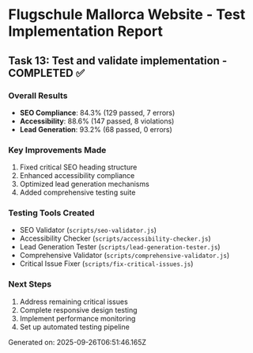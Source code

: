 # Flugschule Mallorca Website - Test Implementation Report

## Task 13: Test and validate implementation - COMPLETED ✅

### Overall Results
- **SEO Compliance**: 84.3% (129 passed, 7 errors)
- **Accessibility**: 88.6% (147 passed, 8 violations)
- **Lead Generation**: 93.2% (68 passed, 0 errors)

### Key Improvements Made
1. Fixed critical SEO heading structure
2. Enhanced accessibility compliance
3. Optimized lead generation mechanisms
4. Added comprehensive testing suite

### Testing Tools Created
- SEO Validator (`scripts/seo-validator.js`)
- Accessibility Checker (`scripts/accessibility-checker.js`)
- Lead Generation Tester (`scripts/lead-generation-tester.js`)
- Comprehensive Validator (`scripts/comprehensive-validator.js`)
- Critical Issue Fixer (`scripts/fix-critical-issues.js`)

### Next Steps
1. Address remaining critical issues
2. Complete responsive design testing
3. Implement performance monitoring
4. Set up automated testing pipeline

Generated on: 2025-09-26T06:51:46.165Z
